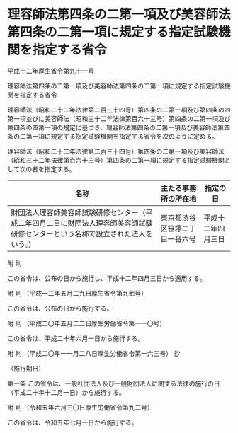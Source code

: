 # 理容師法第四条の二第一項及び美容師法第四条の二第一項に規定する指定試験機関を指定する省令

平成十二年厚生省令第九十一号

理容師法第四条の二第一項及び美容師法第四条の二第一項に規定する指定試験機関を指定する省令

理容師法（昭和二十二年法律第二百三十四号）第四条の二第一項及び第四条の四第一項並びに美容師法（昭和三十二年法律第百六十三号）第四条の二第一項及び第四条の四第一項の規定に基づき、理容師法第四条の二第一項及び美容師法第四条の二第一項に規定する指定試験機関を指定する省令を次のように定める。

理容師法（昭和二十二年法律第二百三十四号）第四条の二第一項及び美容師法（昭和三十二年法律第百六十三号）第四条の二第一項に規定する指定試験機関として次の者を指定する。

名称 | 主たる事務所の所在地 | 指定の日  
---|---|---  
財団法人理容師美容師試験研修センター（平成二年四月二日に財団法人理容師美容師試験研修センターという名称で設立された法人をいう。） | 東京都渋谷区笹塚二丁目一番六号 | 平成十二年四月三日  
  
附 則

この省令は、公布の日から施行し、平成十二年四月三日から適用する。

附 則 （平成一二年五月二九日厚生省令第九七号）

この省令は、公布の日から施行する。

附 則 （平成二〇年五月二二日厚生労働省令第一一〇号）

この省令は、平成二十年六月一日から施行する。

附 則 （平成二〇年一一月二八日厚生労働省令第一六三号） 抄

（施行期日）

第一条 この省令は、一般社団法人及び一般財団法人に関する法律の施行の日（平成二十年十二月一日）から施行する。

附 則 （令和五年六月三〇日厚生労働省令第九二号）

この省令は、令和五年七月一日から施行する。

